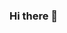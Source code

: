 ### Hi there 👋

<!--
**luisafzn/luisafzn** is a ✨ _special_ ✨ repository because its `README.md` (this file) appears on your GitHub profile.

hello new account
modificaç~~ao na nova branch